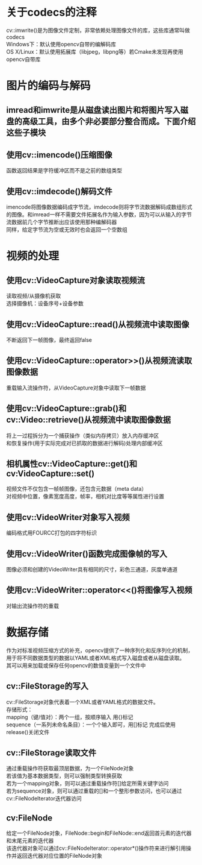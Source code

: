 

# 关于codecs的注释    
cv::imwrite()是为图像文件定制，非常依赖处理图像文件的库，这些库通常叫做codecs      
Windows下：默认使用opencv自带的编解码库       
OS X/Linux：默认使用拓展库（libjpeg，libpng等）若Cmake未发现再使用opencv自带库    


# 图片的编码与解码     
## imread和imwrite是从磁盘读出图片和将图片写入磁盘的高级工具，由多个非必要部分整合而成。下面介绍这些子模块        

## 使用cv::imencode()压缩图像         
函数返回结果是字符缓冲区而不是之前的数组类型    

## 使用cv::imdecode()解码文件     
imencode将图像数据编码成字节流，imdecode则将字节流数据解码成数组形式的图像。和imread一样不需要文件拓展名作为输入参数，因为可以从输入的字节流数据前几个字节推断出应该使用那种编解码器     
同样，给定字节流为空或无效时也会返回一个空数组      

# 视频的处理     
## 使用cv::VideoCapture对象读取视频流      
读取视频/从摄像机获取     
选择摄像机：设备序号+设备参数     

## 使用cv::VideoCapture::read()从视频流中读取图像       
不断返回下一帧图像，最终返回false            

## 使用cv::VideoCapture::operator>>()从视频流读取图像数据       
重载输入流操作符，从VideoCapture对象中读取下一帧数据       

## 使用cv::VideoCapture::grab()和cv::Video::retrieve()从视频流中读取图像数据     
将上一过程拆分为一个捕获操作（类似内存拷贝）放入内存缓冲区     
和恢复操作(用于实际完成对已抓取的数据进行解码)处理内部缓冲区            

## 相机属性cv::VideoCapture::get()和cv:VideoCapture::set()          
视频文件不仅包含一帧帧图像，还包含元数据（meta data）     
对视频中位置，像素宽度高度，帧率，相机对比度等等属性进行设置          

## 使用cv::VideoWriter对象写入视频      
编码格式用FOURCC打包的四字符标识         


## 使用cv::VideoWriter()函数完成图像帧的写入      
图像必须和创建的VideoWriter具有相同的尺寸，彩色三通道，灰度单通道         

## 使用cv::VideoWriter::operator<<()将图像写入视频        
对输出流操作符的重载        

# 数据存储     
作为对标准视频压缩方式的补充，opencv提供了一种序列化和反序列化的机制，用于将不同数据类型的数据以YAML或者XML格式写入磁盘或者从磁盘读取。             
其可以用来加载或保存任何opencv的数值变量到一个文件中      

## cv::FileStorage的写入      
cv::FileStorage对象代表着一个XML或者YAML格式的数据文件。    
存储形式：  
mapping（键/值对）：两个一组，按顺序输入 用{}标记    
sequence（一系列未命名条目）：一个个输入即可，用[]标记
完成后使用release()关闭文件    

## cv::FileStorage读取文件    
通过重载操作符获取最顶层数据，为一个FileNode对象      
若该值为基本数据类型，则可以强制类型转换获取       
若为一个mapping对象，则可以通过重载操作符[]给定所需关键字访问      
若为sequence对象，则可以通过重载的[]和一个整形参数访问，也可以通过cv::FileNodeIterator迭代器访问        


## cv:FileNode      
给定一个FileNode对象，FileNode::begin和FileNode::end返回首元素的迭代器和末尾元素的迭代器       
该迭代器对象可以通过cv::FileNodeIterator::operator*()操作符来进行解引用操作并返回迭代器对应位置的FileNode对象      



